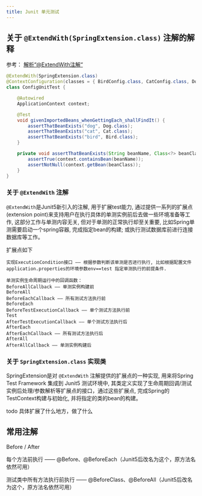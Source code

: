 ```yaml
---
title: Junit 单元测试
---
```


## 关于 `@ExtendWith(SpringExtension.class)` 注解的解释

参考： [解析“@ExtendWith注解“](https://blog.csdn.net/ll1042668699/article/details/128069286)

```java
@ExtendWith(SpringExtension.class)
@ContextConfiguration(classes = { BirdConfig.class, CatConfig.class, DogConfig.class })
class ConfigUnitTest {

    @Autowired
    ApplicationContext context;

    @Test
    void givenImportedBeans_whenGettingEach_shallFindIt() {
        assertThatBeanExists("dog", Dog.class);
        assertThatBeanExists("cat", Cat.class);
        assertThatBeanExists("bird", Bird.class);
    }

    private void assertThatBeanExists(String beanName, Class<?> beanClass) {
        assertTrue(context.containsBean(beanName));
        assertNotNull(context.getBean(beanClass));
    }
}
```

### 关于 `@ExtendWith` 注解

`@ExtendWith`是Junit5新引入的注解, 用于扩展test能力, 通过提供一系列的扩展点(extension point)来支持用户在执行具体的单测实例前后去做一些环境准备等工作, 这部分工作与单测内容无关, 但对于单测的正常执行却至关重要, 比如Spring单测需要启动一个spring容器, 完成指定bean的构建; 或执行测试数据库前进行连接数据库等工作。

扩展点如下

```
实现ExecutionCondition接口 —— 根据参数判断该单测是否进行执行, 比如根据配置文件application.properties的环境参数env==test 指定单测执行的前提条件.

单测实例生命周期运行中的回调函数： 
BeforeAllCallback —— 单测实例构建前
BeforeAll
BeforeEachCallback —— 所有测试方法执行前
BeforeEach
BeforeTestExecutionCallback —— 单个测试方法执行前
Test
AfterTestExecutionCallback —— 单个测试方法执行后
AfterEach
AfterEachCallback —— 所有测试方法执行后
AfterAll
AfterAllCallback —— 单测实例构建后
```

### 关于 `SpringExtension.class` 实现类

SpringExtension是对 `@ExtendWith` 注解提供的扩展点的一种实现, 用来将Spring Test Framework 集成到 Junit5 测试环境中, 其类定义实现了生命周期回调/测试实例后处理/参数解析等扩展点的接口，通过这些扩展点, 完成Spring的TestContext构建与初始化, 并将指定的类的bean的构建。

todo 具体扩展了什么地方，做了什么

## 常用注解

Before / After

每个方法前执行 —— @Before、@BeforeEach（Junit5后改名为这个，原方法名依然可用）

测试类中所有方法执行前执行 —— @BeforeClass、@BeforeAll（Junit5后改名为这个，原方法名依然可用）
